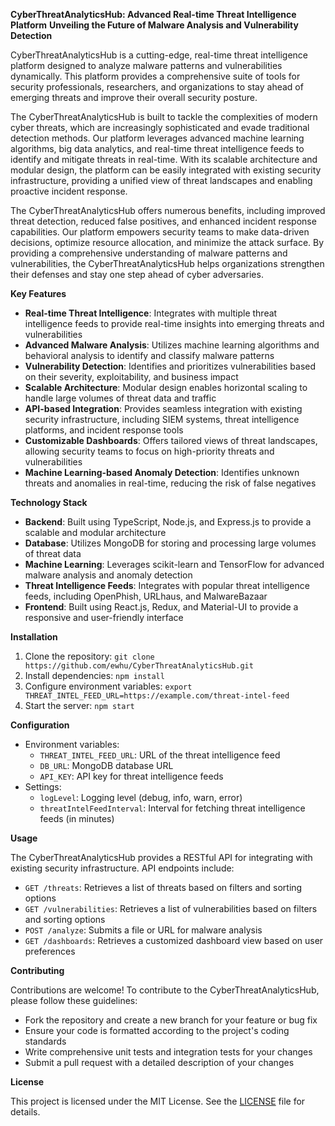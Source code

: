 **CyberThreatAnalyticsHub: Advanced Real-time Threat Intelligence Platform**
**Unveiling the Future of Malware Analysis and Vulnerability Detection**

CyberThreatAnalyticsHub is a cutting-edge, real-time threat intelligence platform designed to analyze malware patterns and vulnerabilities dynamically. This platform provides a comprehensive suite of tools for security professionals, researchers, and organizations to stay ahead of emerging threats and improve their overall security posture.

The CyberThreatAnalyticsHub is built to tackle the complexities of modern cyber threats, which are increasingly sophisticated and evade traditional detection methods. Our platform leverages advanced machine learning algorithms, big data analytics, and real-time threat intelligence feeds to identify and mitigate threats in real-time. With its scalable architecture and modular design, the platform can be easily integrated with existing security infrastructure, providing a unified view of threat landscapes and enabling proactive incident response.

The CyberThreatAnalyticsHub offers numerous benefits, including improved threat detection, reduced false positives, and enhanced incident response capabilities. Our platform empowers security teams to make data-driven decisions, optimize resource allocation, and minimize the attack surface. By providing a comprehensive understanding of malware patterns and vulnerabilities, the CyberThreatAnalyticsHub helps organizations strengthen their defenses and stay one step ahead of cyber adversaries.

**Key Features**

* **Real-time Threat Intelligence**: Integrates with multiple threat intelligence feeds to provide real-time insights into emerging threats and vulnerabilities
* **Advanced Malware Analysis**: Utilizes machine learning algorithms and behavioral analysis to identify and classify malware patterns
* **Vulnerability Detection**: Identifies and prioritizes vulnerabilities based on their severity, exploitability, and business impact
* **Scalable Architecture**: Modular design enables horizontal scaling to handle large volumes of threat data and traffic
* **API-based Integration**: Provides seamless integration with existing security infrastructure, including SIEM systems, threat intelligence platforms, and incident response tools
* **Customizable Dashboards**: Offers tailored views of threat landscapes, allowing security teams to focus on high-priority threats and vulnerabilities
* **Machine Learning-based Anomaly Detection**: Identifies unknown threats and anomalies in real-time, reducing the risk of false negatives

**Technology Stack**

* **Backend**: Built using TypeScript, Node.js, and Express.js to provide a scalable and modular architecture
* **Database**: Utilizes MongoDB for storing and processing large volumes of threat data
* **Machine Learning**: Leverages scikit-learn and TensorFlow for advanced malware analysis and anomaly detection
* **Threat Intelligence Feeds**: Integrates with popular threat intelligence feeds, including OpenPhish, URLhaus, and MalwareBazaar
* **Frontend**: Built using React.js, Redux, and Material-UI to provide a responsive and user-friendly interface

**Installation**

1. Clone the repository: `git clone https://github.com/ewhu/CyberThreatAnalyticsHub.git`
2. Install dependencies: `npm install`
3. Configure environment variables: `export THREAT_INTEL_FEED_URL=https://example.com/threat-intel-feed`
4. Start the server: `npm start`

**Configuration**

* Environment variables:
	+ `THREAT_INTEL_FEED_URL`: URL of the threat intelligence feed
	+ `DB_URL`: MongoDB database URL
	+ `API_KEY`: API key for threat intelligence feeds
* Settings:
	+ `logLevel`: Logging level (debug, info, warn, error)
	+ `threatIntelFeedInterval`: Interval for fetching threat intelligence feeds (in minutes)

**Usage**

The CyberThreatAnalyticsHub provides a RESTful API for integrating with existing security infrastructure. API endpoints include:

* `GET /threats`: Retrieves a list of threats based on filters and sorting options
* `GET /vulnerabilities`: Retrieves a list of vulnerabilities based on filters and sorting options
* `POST /analyze`: Submits a file or URL for malware analysis
* `GET /dashboards`: Retrieves a customized dashboard view based on user preferences

**Contributing**

Contributions are welcome! To contribute to the CyberThreatAnalyticsHub, please follow these guidelines:

* Fork the repository and create a new branch for your feature or bug fix
* Ensure your code is formatted according to the project's coding standards
* Write comprehensive unit tests and integration tests for your changes
* Submit a pull request with a detailed description of your changes

**License**

This project is licensed under the MIT License. See the [LICENSE](https://github.com/ewhu/CyberThreatAnalyticsHub/blob/main/LICENSE) file for details.